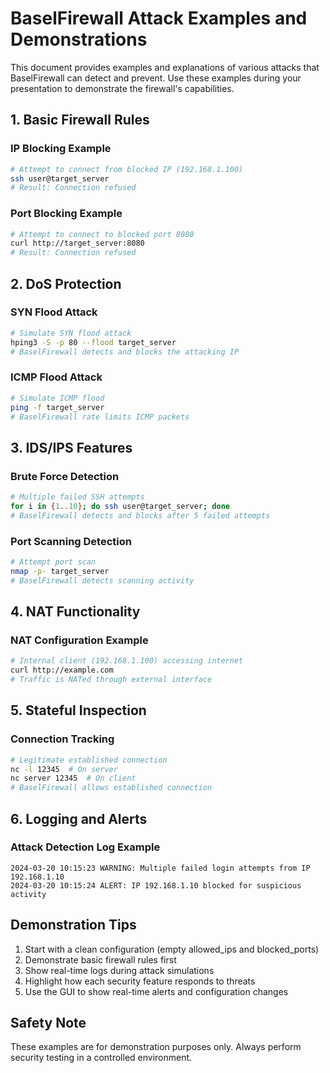 # BaselFirewall Attack Examples and Demonstrations

This document provides examples and explanations of various attacks that BaselFirewall can detect and prevent. Use these examples during your presentation to demonstrate the firewall's capabilities.

## 1. Basic Firewall Rules

### IP Blocking Example
```bash
# Attempt to connect from blocked IP (192.168.1.100)
ssh user@target_server
# Result: Connection refused
```

### Port Blocking Example
```bash
# Attempt to connect to blocked port 8080
curl http://target_server:8080
# Result: Connection refused
```

## 2. DoS Protection

### SYN Flood Attack
```bash
# Simulate SYN flood attack
hping3 -S -p 80 --flood target_server
# BaselFirewall detects and blocks the attacking IP
```

### ICMP Flood Attack
```bash
# Simulate ICMP flood
ping -f target_server
# BaselFirewall rate limits ICMP packets
```

## 3. IDS/IPS Features

### Brute Force Detection
```bash
# Multiple failed SSH attempts
for i in {1..10}; do ssh user@target_server; done
# BaselFirewall detects and blocks after 5 failed attempts
```

### Port Scanning Detection
```bash
# Attempt port scan
nmap -p- target_server
# BaselFirewall detects scanning activity
```

## 4. NAT Functionality

### NAT Configuration Example
```bash
# Internal client (192.168.1.100) accessing internet
curl http://example.com
# Traffic is NATed through external interface
```

## 5. Stateful Inspection

### Connection Tracking
```bash
# Legitimate established connection
nc -l 12345  # On server
nc server 12345  # On client
# BaselFirewall allows established connection
```

## 6. Logging and Alerts

### Attack Detection Log Example
```
2024-03-20 10:15:23 WARNING: Multiple failed login attempts from IP 192.168.1.10
2024-03-20 10:15:24 ALERT: IP 192.168.1.10 blocked for suspicious activity
```

## Demonstration Tips

1. Start with a clean configuration (empty allowed_ips and blocked_ports)
2. Demonstrate basic firewall rules first
3. Show real-time logs during attack simulations
4. Highlight how each security feature responds to threats
5. Use the GUI to show real-time alerts and configuration changes

## Safety Note

These examples are for demonstration purposes only. Always perform security testing in a controlled environment. 